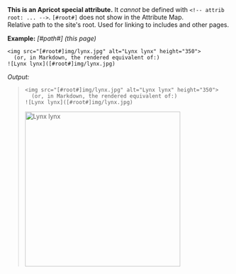 <!-- attrib template: default -->
<!-- attrib title: &#91;#root#] -->
<!-- attrib code: yeah -->
<div class="warning card">
    <b>This is an Apricot special attribute.</b> It <em>cannot</em> be defined with <code>&lt;!-- attrib root: ... --></code>. <code>&#91;#root#]</code> does not show in the Attribute Map.
</div>
    Relative path to the site's root. Used for linking to includes and other pages.

**Example:**
*[#path#] (this page)*
<pre><code>&lt;img src="&#91;#root#]img/lynx.jpg" alt="Lynx lynx" height="350"&gt;
  (or, in Markdown, the rendered equivalent of:)
!&#91;Lynx lynx&#93;(&#91;#root#]img/lynx.jpg)</code></pre>
*Output:*
> ```
> <img src="[#root#]img/lynx.jpg" alt="Lynx lynx" height="350">
>   (or, in Markdown, the rendered equivalent of:)
> ![Lynx lynx]([#root#]img/lynx.jpg)
> ```
> <img src="[#root#]img/lynx.jpg" alt="Lynx lynx" height="350">